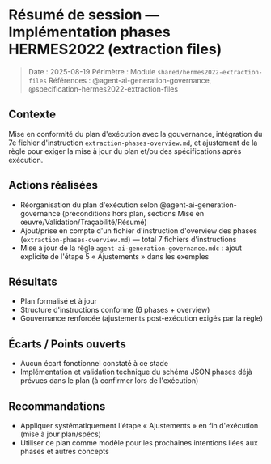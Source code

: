 # Résumé de session — Implémentation phases HERMES2022 (extraction files)

> Date : 2025-08-19
> Périmètre : Module `shared/hermes2022-extraction-files`
> Références : @agent-ai-generation-governance, @specification-hermes2022-extraction-files

## Contexte

Mise en conformité du plan d'exécution avec la gouvernance, intégration du 7e fichier d'instruction `extraction-phases-overview.md`, et ajustement de la règle pour exiger la mise à jour du plan et/ou des spécifications après exécution.

## Actions réalisées

- Réorganisation du plan d'exécution selon @agent-ai-generation-governance (préconditions hors plan, sections Mise en œuvre/Validation/Traçabilité/Résumé)
- Ajout/prise en compte d'un fichier d'instruction d'overview des phases (`extraction-phases-overview.md`) — total 7 fichiers d'instructions
- Mise à jour de la règle `agent-ai-generation-governance.mdc` : ajout explicite de l'étape 5 « Ajustements » dans les exemples

## Résultats

- Plan formalisé et à jour
- Structure d'instructions conforme (6 phases + overview)
- Gouvernance renforcée (ajustements post-exécution exigés par la règle)

## Écarts / Points ouverts

- Aucun écart fonctionnel constaté à ce stade
- Implémentation et validation technique du schéma JSON phases déjà prévues dans le plan (à confirmer lors de l'exécution)

## Recommandations

- Appliquer systématiquement l'étape « Ajustements » en fin d'exécution (mise à jour plan/spécs)
- Utiliser ce plan comme modèle pour les prochaines intentions liées aux phases et autres concepts
